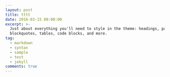 ```yaml
---
layout: post
title: tttt
date: 2016-03-15 00:00:00
excerpt: >-
  Just about everything you'll need to style in the theme: headings, paragraphs,
  blockquotes, tables, code blocks, and more.
tag:
  - markdown
  - syntax
  - sample
  - test
  - jekyll
comments: true
---
```

